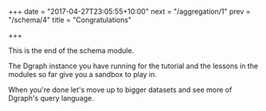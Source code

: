 +++
date = "2017-04-27T23:05:55+10:00"
next = "/aggregation/1"
prev = "/schema/4"
title = "Congratulations"

+++

This is the end of the schema module.

The Dgraph instance you have running for the tutorial and the lessons
in the modules so far give you a sandbox to play in.  

When you're done let's move up to bigger datasets and see more of
Dgraph's query language.
